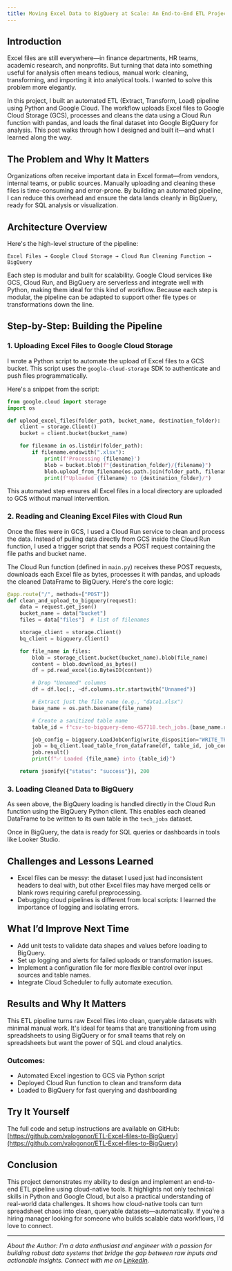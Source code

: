 ```yaml
---
title: Moving Excel Data to BigQuery at Scale: An End-to-End ETL Project
---
```


## Introduction

Excel files are still everywhere—in finance departments, HR teams, academic research, and nonprofits. But turning that data into something useful for analysis often means tedious, manual work: cleaning, transforming, and importing it into analytical tools. I wanted to solve this problem more elegantly.

In this project, I built an automated ETL (Extract, Transform, Load) pipeline using Python and Google Cloud. The workflow uploads Excel files to Google Cloud Storage (GCS), processes and cleans the data using a Cloud Run function with pandas, and loads the final dataset into Google BigQuery for analysis. This post walks through how I designed and built it—and what I learned along the way.

## The Problem and Why It Matters

Organizations often receive important data in Excel format—from vendors, internal teams, or public sources. Manually uploading and cleaning these files is time-consuming and error-prone. By building an automated pipeline, I can reduce this overhead and ensure the data lands cleanly in BigQuery, ready for SQL analysis or visualization.

## Architecture Overview

Here's the high-level structure of the pipeline:

```
Excel Files → Google Cloud Storage → Cloud Run Cleaning Function → BigQuery
```

Each step is modular and built for scalability. Google Cloud services like GCS, Cloud Run, and BigQuery are serverless and integrate well with Python, making them ideal for this kind of workflow. Because each step is modular, the pipeline can be adapted to support other file types or transformations down the line.

## Step-by-Step: Building the Pipeline

### 1. Uploading Excel Files to Google Cloud Storage
I wrote a Python script to automate the upload of Excel files to a GCS bucket. This script uses the `google-cloud-storage` SDK to authenticate and push files programmatically.

Here's a snippet from the script:

```python
from google.cloud import storage
import os

def upload_excel_files(folder_path, bucket_name, destination_folder):
    client = storage.Client()
    bucket = client.bucket(bucket_name)

    for filename in os.listdir(folder_path):
        if filename.endswith(".xlsx"):
            print(f'Processing {filename}')
            blob = bucket.blob(f"{destination_folder}/{filename}")
            blob.upload_from_filename(os.path.join(folder_path, filename), timeout=600)
            print(f"Uploaded {filename} to {destination_folder}/")
```

This automated step ensures all Excel files in a local directory are uploaded to GCS without manual intervention.

### 2. Reading and Cleaning Excel Files with Cloud Run
Once the files were in GCS, I used a Cloud Run service to clean and process the data. Instead of pulling data directly from GCS inside the Cloud Run function, I used a trigger script that sends a POST request containing the file paths and bucket name.

The Cloud Run function (defined in `main.py`) receives these POST requests, downloads each Excel file as bytes, processes it with pandas, and uploads the cleaned DataFrame to BigQuery. Here's the core logic:

```python
@app.route("/", methods=["POST"])
def clean_and_upload_to_bigquery(request):
    data = request.get_json()
    bucket_name = data["bucket"]
    files = data["files"]  # list of filenames

    storage_client = storage.Client()
    bq_client = bigquery.Client()

    for file_name in files:
        blob = storage_client.bucket(bucket_name).blob(file_name)
        content = blob.download_as_bytes()
        df = pd.read_excel(io.BytesIO(content))

        # Drop "Unnamed" columns
        df = df.loc[:, ~df.columns.str.startswith("Unnamed")]

        # Extract just the file name (e.g., "data1.xlsx")
        base_name = os.path.basename(file_name)

        # Create a sanitized table name
        table_id = f"csv-to-bigquery-demo-457718.tech_jobs.{base_name.replace('.xlsx', '')}"

        job_config = bigquery.LoadJobConfig(write_disposition="WRITE_TRUNCATE")
        job = bq_client.load_table_from_dataframe(df, table_id, job_config=job_config)
        job.result()
        print(f"✅ Loaded {file_name} into {table_id}")

    return jsonify({"status": "success"}), 200
```

### 3. Loading Cleaned Data to BigQuery
As seen above, the BigQuery loading is handled directly in the Cloud Run function using the BigQuery Python client. This enables each cleaned DataFrame to be written to its own table in the `tech_jobs` dataset.

Once in BigQuery, the data is ready for SQL queries or dashboards in tools like Looker Studio.

## Challenges and Lessons Learned
- Excel files can be messy: the dataset I used just had inconsistent headers to deal with, but other Excel files may have merged cells or blank rows requiring careful preprocessing.
- Debugging cloud pipelines is different from local scripts: I learned the importance of logging and isolating errors.

## What I’d Improve Next Time
- Add unit tests to validate data shapes and values before loading to BigQuery.
- Set up logging and alerts for failed uploads or transformation issues.
- Implement a configuration file for more flexible control over input sources and table names.
- Integrate Cloud Scheduler to fully automate execution.

## Results and Why It Matters

This ETL pipeline turns raw Excel files into clean, queryable datasets with minimal manual work. It's ideal for teams that are transitioning from using spreadsheets to using BigQuery or for small teams that rely on spreadsheets but want the power of SQL and cloud analytics.

### Outcomes:
- Automated Excel ingestion to GCS via Python script
- Deployed Cloud Run function to clean and transform data
- Loaded to BigQuery for fast querying and dashboarding

## Try It Yourself

The full code and setup instructions are available on GitHub: [https://github.com/valogonor/ETL-Excel-files-to-BigQuery](https://github.com/valogonor/ETL-Excel-files-to-BigQuery)

## Conclusion

This project demonstrates my ability to design and implement an end-to-end ETL pipeline using cloud-native tools. It highlights not only technical skills in Python and Google Cloud, but also a practical understanding of real-world data challenges. It shows how cloud-native tools can turn spreadsheet chaos into clean, queryable datasets—automatically. If you’re a hiring manager looking for someone who builds scalable data workflows, I’d love to connect.

---

*About the Author: I'm a data enthusiast and engineer with a passion for building robust data systems that bridge the gap between raw inputs and actionable insights. Connect with me on [LinkedIn](https://www.linkedin.com/in/valerieogonor/).*

